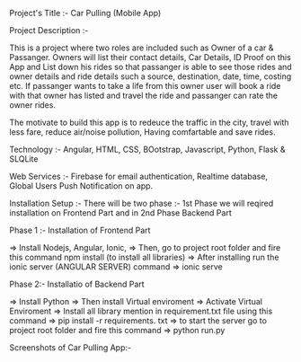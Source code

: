 Project's Title :- Car Pulling (Mobile App)

Project Description :- 

This is a project where two roles are included such as Owner of a car & Passanger. Owners will list their contact details, Car Details, ID Proof on this App and List down his rides so that passanger is able to see those rides and owner details and ride details such a source, destination, date, time, costing etc. If passanger wants to take a life from this owner user will book a ride with that owner has listed and travel the ride and passanger can rate the owner rides. 

The motivate to build this app is to redeuce the traffic in the city, travel with less fare, reduce air/noise pollution, Having comfartable and save rides.

Technology :- Angular, HTML, CSS, BOotstrap, Javascript, Python, Flask & SLQLite

Web Services :- Firebase for email authentication, Realtime database, Global Users Push Notification on app.

Installation Setup :- There will be two phase :- 1st Phase we will reqired installation on Frontend Part and in 2nd Phase Backend Part


Phase 1 :- Installation of Frontend Part

=> Install Nodejs, Angular, Ionic, 
=> Then, go to project root folder and fire this command npm install (to install all libraries)
=> After installing run the ionic server (ANGULAR SERVER) command => ionic serve


Phase 2:- Installatio of Backend Part

=> Install Python 
=> Then install Virtual enviroment
=> Activate Virtual Enviroment 
=> Install all library mention in requirement.txt file using this command => pip install -r requirements. txt
=> to start the server go to project root folder and fire this command => python run.py



Screenshots of Car Pulling App:- 
